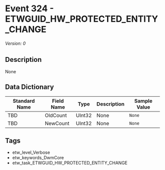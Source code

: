# Event 324 - ETWGUID_HW_PROTECTED_ENTITY_CHANGE
###### Version: 0

## Description
None

## Data Dictionary
|Standard Name|Field Name|Type|Description|Sample Value|
|---|---|---|---|---|
|TBD|OldCount|UInt32|None|`None`|
|TBD|NewCount|UInt32|None|`None`|

## Tags
* etw_level_Verbose
* etw_keywords_DwmCore
* etw_task_ETWGUID_HW_PROTECTED_ENTITY_CHANGE